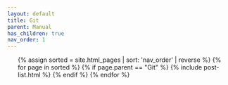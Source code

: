 ```yaml
---
layout: default
title: Git
parent: Manual
has_children: true
nav_order: 1
---
```


<ul class="catalogue">
{% assign sorted = site.html_pages | sort: 'nav_order' | reverse %}
{% for page in sorted %}
{% if page.parent == "Git" %}
{% include post-list.html %}
{% endif %}
{% endfor %}
</ul>
